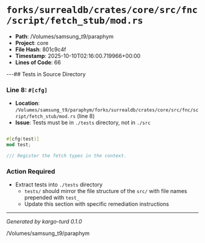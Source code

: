 # `forks/surrealdb/crates/core/src/fnc/script/fetch_stub/mod.rs`

- **Path**: /Volumes/samsung_t9/paraphym
- **Project**: core
- **File Hash**: 801c9c4f  
- **Timestamp**: 2025-10-10T02:16:00.719966+00:00  
- **Lines of Code**: 66

---## Tests in Source Directory


### Line 8: `#[cfg]`

- **Location**: `/Volumes/samsung_t9/paraphym/forks/surrealdb/crates/core/src/fnc/script/fetch_stub/mod.rs` (line 8)
- **Issue**: Tests must be in `./tests` directory, not in `./src`

```rust

#[cfg(test)]
mod test;

/// Register the fetch types in the context.
```

### Action Required

- Extract tests into `./tests` directory
  - `tests/` should mirror the file structure of the `src/` with file names prepended with `test_`
  - Update this section with specific remediation instructions
  

---

*Generated by kargo-turd 0.1.0*

/Volumes/samsung_t9/paraphym